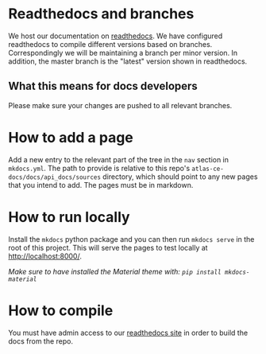 # Readthedocs and branches

We host our documentation on [readthedocs](https://dessa-atlas-community-docs.readthedocs-hosted.com/en/latest/). We have configured readthedocs to compile different versions based on branches. Correspondingly we will be maintaining a branch per minor version. In addition, the master branch is the "latest" version shown in readthedocs.

## What this means for docs developers ##

Please make sure your changes are pushed to all relevant branches.

# How to add a page #

Add a new entry to the relevant part of the tree in the `nav` section in `mkdocs.yml`. The path to provide is relative to this repo's `atlas-ce-docs/docs/api_docs/sources` directory, which should point to any new pages that you intend to add. The pages must be in markdown.

# How to run locally

Install the `mkdocs` python package and you can then run `mkdocs serve` in the root of this project. This will serve the pages to test locally at [http://localhost:8000/](http://localhost:8000/).

_Make sure to have installed the Material theme with: `pip install mkdocs-material`_

# How to compile #
You must have admin access to our [readthedocs site](https://readthedocs.com/projects/dessa-atlas-community-docs/) in order to build the docs from the repo.
